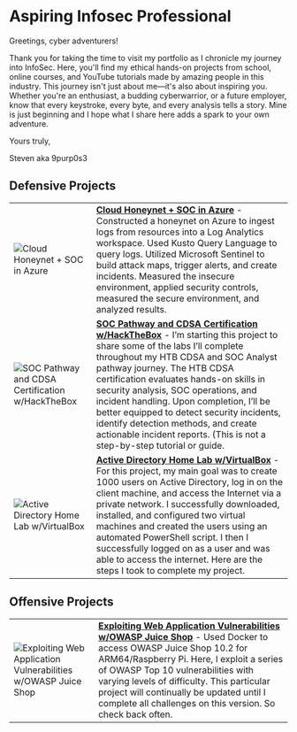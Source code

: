 <h1>Aspiring Infosec Professional</h1>

Greetings, cyber adventurers! 

Thank you for taking the time to visit my portfolio as I chronicle my journey into InfoSec. Here, you'll find my ethical hands-on projects from school, online courses, and YouTube tutorials made by amazing people in this industry. This journey isn't just about me—it's also about inspiring you. Whether you're an enthusiast, a budding cyberwarrior, or a future employer, know that every keystroke, every byte, and every analysis tells a story. Mine is just beginning and I hope what I share here adds a spark to your own adventure.

Yours truly,

Steven aka 9purp0s3



<h2>Defensive Projects</h2>

|||
| --- | --- |
| ![Cloud Honeynet + SOC in Azure](https://miro.medium.com/v2/resize:fit:786/format:webp/1*z0cvpVE3o94s_YFbD3vh8g.jpeg) |<b>[Cloud Honeynet + SOC in Azure](https://medium.com/@stevenrim/building-a-cloud-honeynet-soc-in-azure-980f84fb5147)</b> - Constructed a honeynet on Azure to ingest logs from resources into a Log Analytics workspace. Used Kusto Query Language to query logs. Utilized Microsoft Sentinel to build attack maps, trigger alerts, and create incidents. Measured the insecure environment, applied security controls, measured the secure environment, and analyzed results. |
| ![SOC Pathway and CDSA Certification w/HackTheBox](https://www.hackthebox.com/storage/blog/ceWOP6W5gJqYVSDRjS1h88NRVOu7KKJb.jpg) |<b>[SOC Pathway and CDSA Certification w/HackTheBox](https://medium.com/@stevenrim/hackthebox-certified-defensive-security-analyst-cdsa-journey-5bb5fbeaa1d7)</b> - I’m starting this project to share some of the labs I’ll complete throughout my HTB CDSA and SOC Analyst pathway journey. The HTB CDSA certification evaluates hands-on skills in security analysis, SOC operations, and incident handling. Upon completion, I’ll be better equipped to detect security incidents, identify detection methods, and create actionable incident reports. (This is not a step-by-step tutorial or guide. |
| ![Active Directory Home Lab w/VirtualBox](https://miro.medium.com/v2/resize:fit:786/format:webp/1*snXduusSKqhuinZbGgaC2w.jpeg) |<b>[Active Directory Home Lab w/VirtualBox](https://medium.com/@stevenrim/active-directory-home-lab-w-virtualbox-e07932251a9f)</b> - For this project, my main goal was to create 1000 users on Active Directory, log in on the client machine, and access the Internet via a private network. I successfully downloaded, installed, and configured two virtual machines and created the users using an automated PowerShell script. I then I successfully logged on as a user and was able to access the internet. Here are the steps I took to complete my project. |


<h2>Offensive Projects</h2>

|||
| --- | --- |
| ![Exploiting Web Application Vulnerabilities w/OWASP Juice Shop](https://miro.medium.com/v2/resize:fit:786/format:webp/1*Hvqf01m7Mn7YKnfPgfVOeQ.png) |<b>[Exploiting Web Application Vulnerabilities w/OWASP Juice Shop](https://medium.com/@stevenrim/owasp-juice-shop-10-2-for-arm64-raspberry-pi-5-68c28c046ccd)</b> - Used Docker to access OWASP Juice Shop 10.2 for ARM64/Raspberry Pi. Here, I exploit a series of OWASP Top 10 vulnerabilities with varying levels of difficulty. This particular project will continually be updated until I complete all challenges on this version. So check back often.


